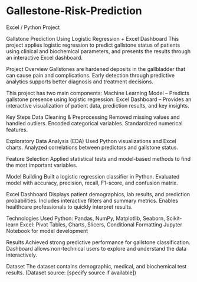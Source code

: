 # Gallestone-Risk-Prediction
Excel / Python Project

Gallstone Prediction Using Logistic Regression + Excel Dashboard
This project applies logistic regression to predict gallstone status of patients using clinical and biochemical parameters, and presents the results through an interactive Excel dashboard.

 Project Overview
Gallstones are hardened deposits in the gallbladder that can cause pain and complications. Early detection through predictive analytics supports better diagnosis and treatment decisions.

This project has two main components:
Machine Learning Model – Predicts gallstone presence using logistic regression.
Excel Dashboard – Provides an interactive visualization of patient data, prediction results, and key insights.

 Key Steps
Data Cleaning & Preprocessing
Removed missing values and handled outliers.
Encoded categorical variables.
Standardized numerical features.

Exploratory Data Analysis (EDA)
Used Python visualizations and Excel charts.
Analyzed correlations between predictors and gallstone status.

Feature Selection
Applied statistical tests and model-based methods to find the most important variables.

Model Building
Built a logistic regression classifier in Python.
Evaluated model with accuracy, precision, recall, F1-score, and confusion matrix.

Excel Dashboard
Displays patient demographics, lab results, and prediction probabilities.
Includes interactive filters and summary metrics.
Enables healthcare professionals to quickly interpret results.

 Technologies Used
Python: Pandas, NumPy, Matplotlib, Seaborn, Scikit-learn
Excel: Pivot Tables, Charts, Slicers, Conditional Formatting
Jupyter Notebook for model development

 Results
Achieved strong predictive performance for gallstone classification.
Dashboard allows non-technical users to explore and understand the data interactively.

 Dataset
The dataset contains demographic, medical, and biochemical test results.
(Dataset source: [specify source if available])
